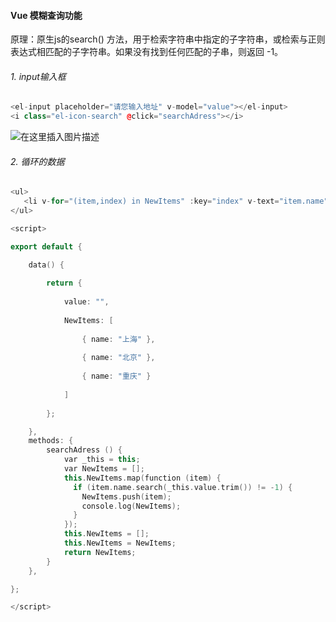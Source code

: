 #### Vue 模糊查询功能
原理：原生js的search() 方法，用于检索字符串中指定的子字符串，或检索与正则表达式相匹配的子字符串。如果没有找到任何匹配的子串，则返回 -1。



###### 1. input输入框
```cpp
<el-input placeholder="请您输入地址" v-model="value"></el-input>
<i class="el-icon-search" @click="searchAdress"></i>
```
![在这里插入图片描述](https://img-blog.csdnimg.cn/20200923185638121.png#pic_center)


###### 2. 循环的数据

```cpp
<ul>
   <li v-for="(item,index) in NewItems" :key="index" v-text="item.name"></li>
</ul>
```

```cpp
<script>

export default {

	data() {
	
		return {
		
			value: "",
			
			NewItems: [
			
				{ name: "上海" },
				
				{ name: "北京" },
				
				{ name: "重庆" }
				
			]
		
		};

 	},
	methods: {
		searchAdress () {
			var _this = this;
	        var NewItems = [];
	        this.NewItems.map(function (item) {
	          if (item.name.search(_this.value.trim()) != -1) {
	            NewItems.push(item);
	            console.log(NewItems);
	          }
	        });
	        this.NewItems = [];
	        this.NewItems = NewItems;
	        return NewItems;
		}
	},

};

</script>
```
